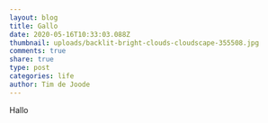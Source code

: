```yaml
---
layout: blog
title: Gallo
date: 2020-05-16T10:33:03.088Z
thumbnail: uploads/backlit-bright-clouds-cloudscape-355508.jpg
comments: true
share: true
type: post
categories: life
author: Tim de Joode
---
```

Hallo